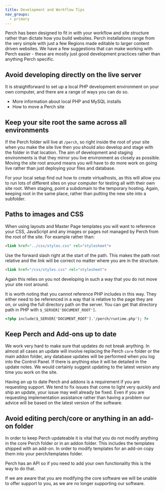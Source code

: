 ```yaml
---
title: Development and Workflow Tips
nav_groups:
  - primary
---
```


Perch has been designed to fit in with your workflow and site structure rather than dictate how you build websites. Perch installations range from the very simple with just a few Regions made editable to larger content driven websites. We have a few suggestions that can make working with Perch easier - these are mostly just good development practices rather than anything Perch specific.

## Avoid developing directly on the live server

It is straightforward to set up a local PHP development environment on your own computer, and there are a range of ways you can do so.

- More information about local PHP and MySQL installs
- How to move a Perch site

## Keep your site root the same across all environments

If the Perch folder will live at `/perch`, so right inside the root of your site when you make the site live then you should also develop and stage with the folder in that location. The aim of development and staging environments is that they mirror you live environment as closely as possible. Moving the site root around means you will have to do more work on going live rather than just deploying your files and database.

For your local setup find out how to create virtualhosts, as this will allow you to run lots of different sites on your computer for testing all with their own site root. When staging, point a subdomain to the temporary hosting. Again, keeping root in the same place, rather than putting the new site into a subfolder.

## Paths to images and CSS

When using layouts and Master Page templates you will want to reference your CSS, JavaScript and any images or pages not managed by Perch from the root of the site. For example rather than:

```html
<link href="../css/styles.css" rel="stylesheet">
```

Use the forward slash right at the start of the path. This makes the path root relative and the link will be correct no matter where you are in the structure.

```html
<link href="/css/styles.css" rel="stylesheet">
```

Again this relies on you not developing in such a way that you do not move your site root around.

It is worth noting that you cannot reference PHP includes in this way. They either need to be referenced in a way that is relative to the page they are on, or using the full directory path on the server. You can get that directory path in PHP with `$_SERVER['DOCUMENT_ROOT']`.

```html
<?php include($_SERVER['DOCUMENT_ROOT'].'/perch/runtime.php'); ?>
```

## Keep Perch and Add-ons up to date

We work very hard to make sure that updates do not break anything. In almost all cases an update will involve replacing the Perch `core` folder or the main addon folder, any database updates will be performed when you log into the Control Panel. If there is anything else it will be detailed in the update notes. We would certainly suggest updating to the latest version any time you work on the site.

Having an up to date Perch and addons is a requirement if you are requesting support. We tend to fix issues that come to light very quickly and ship an update, your issue may well already be fixed. Even if you are requesting implementation assistance rather than having a problem our advice will be based on the latest version of the software.

## Avoid editing perch/core or anything in an add-on folder

In order to keep Perch updateable it is vital that you do not modify anything in the core Perch folder or in an addon folder. This includes the templates shipped with an add-on. In order to modify templates for an add-on copy them into your perch/templates folder.

Perch has an API so if you need to add your own functionality this is the way to do that.

If we are aware that you are modifying the core software we will be unable to offer support to you, as we are no longer supporting our software.
